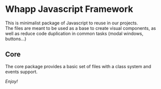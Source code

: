# Whapp Javascript Framework

This is minimalist package of Javascript to reuse in our projects.<br/>
The files are meant to be used as a base to create visual components, as well as reduce
code duplication in common tasks (modal windows, buttons...)

## Core
The core package provides a basic set of files with a class system and events support.

*Enjoy!*

